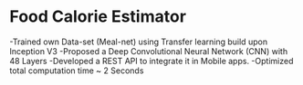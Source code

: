 # Food Calorie Estimator

-Trained own Data-set (Meal-net) using Transfer learning build upon Inception V3
-Proposed a Deep Convolutional Neural Network (CNN) with 48 Layers
-Developed a REST API to integrate it in Mobile apps.
-Optimized total computation time ~ 2 Seconds
